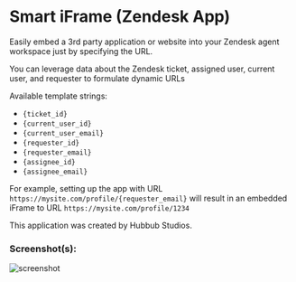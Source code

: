 # Smart iFrame (Zendesk App)

Easily embed a 3rd party application or website into your Zendesk agent workspace just by specifying the URL.

You can leverage data about the Zendesk ticket, assigned user, current user, and requester to formulate dynamic URLs

Available template strings:

- `{ticket_id}`
- `{current_user_id}`
- `{current_user_email}`
- `{requester_id}`
- `{requester_email}`
- `{assignee_id}`
- `{assignee_email}`

For example, setting up the app with URL `https://mysite.com/profile/{requester_email}` will result in an embedded iFrame to URL `https://mysite.com/profile/1234`

This application was created by Hubbub Studios.

### Screenshot(s):

![screenshot](https://raw.githubusercontent.com/hubbubdev/zendesk-easy-iframe/main/assets/listing/app.png)
